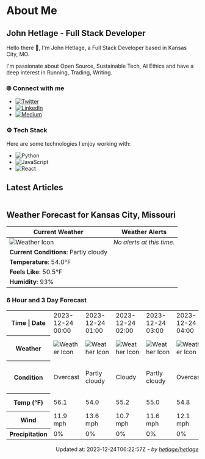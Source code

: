 # About Me

## John Hetlage - Full Stack Developer

Hello there 👋, I'm John Hetlage, a Full Stack Developer based in Kansas City, MO. 

I'm passionate about Open Source, Sustainable Tech, AI Ethics and have a deep interest in Running, Trading, Writing.

### 🌐 Connect with me
- [![Twitter](https://img.shields.io/badge/Twitter-1DA1F2?style=for-the-badge&logo=twitter&logoColor=white)](https://twitter.com/j_hetlage)
- [![LinkedIn](https://img.shields.io/badge/LinkedIn-0077B5?style=for-the-badge&logo=linkedin&logoColor=white)](https://linkedin.com/in/john-hetlage)
- [![Medium](https://img.shields.io/badge/Medium-12100E?style=for-the-badge&logo=medium&logoColor=white)](https://medium.com/@jhetlage)

### ⚙️ Tech Stack
Here are some technologies I enjoy working with:
- ![Python](https://img.shields.io/badge/-Python-05122A?style=flat&logo=Python)
- ![JavaScript](https://img.shields.io/badge/-JavaScript-05122A?style=flat&logo=JavaScript)
- ![React](https://img.shields.io/badge/-React-05122A?style=flat&logo=React)


## Latest Articles

<table>
  <tbody></tbody>
</table>


## Weather Forecast for Kansas City, Missouri

| **Current Weather** | **Weather Alerts** |
|---------------------|--------------------|
| ![Weather Icon](https://cdn.weatherapi.com/weather/64x64/night/116.png) |  _No alerts at this time._  |
| **Current Conditions**: Partly cloudy |  | 
| **Temperature**: 54.0°F |  |
| **Feels Like**: 50.5°F |  |
| **Humidity**: 93% | |

### 6 Hour and 3 Day Forecast

<table>
  <tbody>  
    <tr><th>Time | Date</th><td>2023-12-24 00:00</td><td>2023-12-24 01:00</td><td>2023-12-24 02:00</td><td>2023-12-24 03:00</td><td>2023-12-24 04:00</td><td>2023-12-24 05:00</td><td>2023-12-24</td><td>2023-12-25</td><td>2023-12-26</td></tr>
    <tr><th>Weather</th><td><img src="https://cdn.weatherapi.com/weather/64x64/night/122.png" alt="Weather Icon"></td><td><img src="https://cdn.weatherapi.com/weather/64x64/night/116.png" alt="Weather Icon"></td><td><img src="https://cdn.weatherapi.com/weather/64x64/night/119.png" alt="Weather Icon"></td><td><img src="https://cdn.weatherapi.com/weather/64x64/night/116.png" alt="Weather Icon"></td><td><img src="https://cdn.weatherapi.com/weather/64x64/night/122.png" alt="Weather Icon"></td><td><img src="https://cdn.weatherapi.com/weather/64x64/night/116.png" alt="Weather Icon"></td>
    <td><img src="https://cdn.weatherapi.com/weather/64x64/day/308.png" alt="Weather Icons"</td><td><img src="https://cdn.weatherapi.com/weather/64x64/day/308.png" alt="Weather Icons"</td><td><img src="https://cdn.weatherapi.com/weather/64x64/day/371.png" alt="Weather Icons"</td></tr>
    <tr><th>Condition</th><td>Overcast</td><td>Partly cloudy</td><td>Cloudy</td><td>Partly cloudy</td><td>Overcast</td><td>Partly cloudy</td>
    <td>Heavy rain</td><td>Heavy rain</td><td>Moderate or heavy snow showers</td></tr>
    <tr><th>Temp (°F)</th><td>56.1</td><td>54.0</td><td>55.2</td><td>55.0</td><td>54.8</td><td>54.9</td>
    <td>56.9° / 54.4°F</td><td>41.4° / 32.0°F</td><td>34.2° / 30.6°F</td></tr>
    <tr><th>Wind</th><td>11.9 mph</td><td>13.6 mph</td><td>10.7 mph</td><td>11.6 mph</td><td>12.1 mph</td><td>13.4 mph</td>
    <td>17.0 mph</td><td>15.7 mph</td><td>15.2 mph</td></tr>
    <tr><th>Precipitation</th><td>0%</td><td>0%</td><td>0%</td><td>0%</td><td>0%</td><td>0%</td>
    <td>93%</td><td>89%</td><td>75%</td></tr>
  </tbody>
</table>

<div align="right">

Updated at: 2023-12-24T06:22:57Z - *by [hetlage/hetlage](https://github.com/hetlage/hetlage)*

</div>

